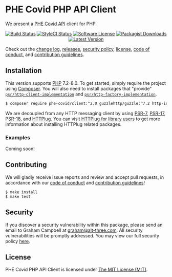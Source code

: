 # PHE Covid PHP API Client

We present a [PHE Covid API](https://coronavirus.data.gov.uk/details/developers-guide) client for PHP.

<p align="center">
<a href="https://github.com/PHECovidPHP/Client/actions?query=workflow%3ATests"><img src="https://img.shields.io/github/workflow/status/PHECovidPHP/Client/Tests?label=Tests&style=flat-square" alt="Build Status"></img></a>
<a href="https://github.styleci.io/repos/327372053"><img src="https://github.styleci.io/repos/327372053/shield" alt="StyleCI Status"></img></a>
<a href="LICENSE"><img src="https://img.shields.io/badge/license-MIT-brightgreen?style=flat-square" alt="Software License"></img></a>
<a href="https://packagist.org/packages/phe-covid/client"><img src="https://img.shields.io/packagist/dt/phe-covid/client?style=flat-square" alt="Packagist Downloads"></img></a>
<a href="https://github.com/PHECovidPHP/Client/releases"><img src="https://img.shields.io/github/release/PHECovidPHP/Client?style=flat-square" alt="Latest Version"></img></a>
</p>

Check out the [change log](CHANGELOG.md), [releases](https://github.com/PHECovidPHP/Client/releases), [security policy](https://github.com/PHECovidPHP/Client/security/policy), [license](LICENSE), [code of conduct](.github/CODE_OF_CONDUCT.md), and [contribution guidelines](.github/CONTRIBUTING.md).


## Installation

This version supports [PHP](https://php.net) 7.2-8.0. To get started, simply require the project using [Composer](https://getcomposer.org). You will also need to install packages that "provide" [`psr/http-client-implementation`](https://packagist.org/providers/psr/http-client-implementation) and [`psr/http-factory-implementation`](https://packagist.org/providers/psr/http-factory-implementation).

```bash
$ composer require phe-covid/client:^2.0 guzzlehttp/guzzle:^7.2 http-interop/http-factory-guzzle:^1.0
```

We are decoupled from any HTTP messaging client by using [PSR-7](https://www.php-fig.org/psr/psr-7/), [PSR-17](https://www.php-fig.org/psr/psr-17/), [PSR-18](https://www.php-fig.org/psr/psr-18/), and [HTTPlug](https://httplug.io/). You can visit [HTTPlug for library users](https://docs.php-http.org/en/latest/httplug/users.html) to get more information about installing HTTPlug related packages.


### Examples

Coming soon!


## Contributing

We will gladly receive issue reports and review and accept pull requests, in accordance with our [code of conduct](.github/CODE_OF_CONDUCT.md) and [contribution guidelines](.github/CONTRIBUTING.md)!

```
$ make install
$ make test
```


## Security

If you discover a security vulnerability within this package, please send an email to Graham Campbell at graham@alt-three.com. All security vulnerabilities will be promptly addressed. You may view our full security policy [here](https://github.com/PHECovidPHP/Client/security/policy).


## License

PHE Covid PHP API Client is licensed under [The MIT License (MIT)](LICENSE).
